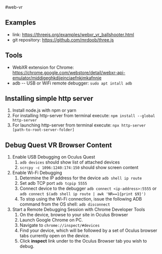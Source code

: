 #web-vr

## Examples

- link: https://threejs.org/examples/webxr_vr_ballshooter.html
- git repository: https://github.com/mrdoob/three.js

## Tools
- WebXR extension for Chrome: https://chrome.google.com/webstore/detail/webxr-api-emulator/mjddjgeghkdijejnciaefnkjmkafnnje
- adb -- USB or WiFi remote debugger: `sudo apt intall adb`

## Installing simple http server

1. Install node.js with npm or yarn
1. For installing http-server from terminal execute: `npm install --global http-server`
1. For launching http-server from terminal execute: `npx http-server [path-to-root-server-folder]`

## Debug Quest VR Browser Content
1. Enable USB Debugging on Oculus Quest
    1.   `adb devices`
   should show list of attached devices
    1. `scrcpy -c 1096:1240:174:150` should show screen content
1. Enable Wi-Fi Debugging
    1. Determine the IP address for the device
    `adb shell ip route`
    1. Set adb TCP port `adb tcpip 5555`
    1. Connect device to the debugger `adb connect <ip-address>:5555` or `adb connect $(adb shell ip route | awk 'NR==1{print $9}')`
    3. To stop using the Wi-Fi connection, issue the following ADB command from the OS shell:
    `adb disconnect`
1. Start a Remote Debugging Session with Chrome Developer Tools
    1. On the device, browse to your site in Oculus Browser
    1. Launch Google Chrome on PC.
    1. Navigate to `chrome://inspect/#devices`
    1. Find your device, which will be followed by a set of Oculus browser tabs currently open on the device.
    1. Click **inspect** link under to the Oculus Browser tab you wish to debug.
